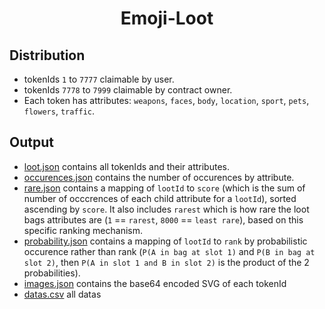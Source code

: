 <p align="center">
  <h1 align="center">Emoji-Loot</h1>
</p>

## Distribution

- tokenIds `1` to `7777` claimable by user.
- tokenIds `7778` to `7999` claimable by contract owner.
- Each token has attributes: `weapons`, `faces`, `body`, `location`, `sport`, `pets`, `flowers`, `traffic`.

## Output

- [loot.json](./loot.json) contains all tokenIds and their attributes.
- [occurences.json](./occurences.json) contains the number of occurences by attribute.
- [rare.json](./rare.json) contains a mapping of `lootId` to `score` (which is the sum of number of occcrences of each child attribute for a `lootId`), sorted ascending by `score`. It also includes `rarest` which is how rare the loot bags attributes are (`1` == `rarest`, `8000` == `least rare`), based on this specific ranking mechanism.
- [probability.json](./probability.json) contains a mapping of `lootId` to `rank` by probabilistic occurence rather than rank (`P(A in bag at slot 1)` and `P(B in bag at slot 2)`, then `P(A in slot 1 and B in slot 2)` is the product of the 2 probabilities).
- [images.json](./images.json) contains the base64 encoded SVG of each tokenId
- [datas.csv](./datas.csv) all datas